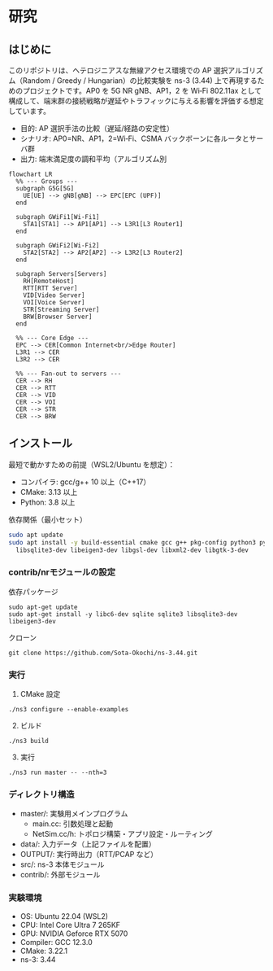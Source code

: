 # 研究

## はじめに

このリポジトリは、ヘテロジニアスな無線アクセス環境での AP 選択アルゴリズム（Random / Greedy / Hungarian）の比較実験を ns-3 (3.44) 上で再現するためのプロジェクトです。AP0 を 5G NR gNB、AP1，2 を Wi‑Fi 802.11ax として構成して、端末群の接続戦略が遅延やトラフィックに与える影響を評価する想定しています。

- 目的: AP 選択手法の比較（遅延/経路の安定性）
- シナリオ: AP0=NR、AP1，2=Wi‑Fi、CSMA バックボーンに各ルータとサーバ群
- 出力: 端末満足度の調和平均（アルゴリズム別

```
flowchart LR
  %% --- Groups ---
  subgraph G5G[5G]
    UE[UE] --> gNB[gNB] --> EPC[EPC (UPF)]
  end

  subgraph GWiFi1[Wi-Fi1]
    STA1[STA1] --> AP1[AP1] --> L3R1[L3 Router1]
  end

  subgraph GWiFi2[Wi-Fi2]
    STA2[STA2] --> AP2[AP2] --> L3R2[L3 Router2]
  end

  subgraph Servers[Servers]
    RH[RemoteHost]
    RTT[RTT Server]
    VID[Video Server]
    VOI[Voice Server]
    STR[Streaming Server]
    BRW[Browser Server]
  end

  %% --- Core Edge ---
  EPC --> CER[Common Internet<br/>Edge Router]
  L3R1 --> CER
  L3R2 --> CER

  %% --- Fan-out to servers ---
  CER --> RH
  CER --> RTT
  CER --> VID
  CER --> VOI
  CER --> STR
  CER --> BRW
```

## インストール

最短で動かすための前提（WSL2/Ubuntu を想定）：

- コンパイラ: gcc/g++ 10 以上（C++17）
- CMake: 3.13 以上
- Python: 3.8 以上

依存関係（最小セット）

```bash
sudo apt update
sudo apt install -y build-essential cmake gcc g++ pkg-config python3 python3-pip \
  libsqlite3-dev libeigen3-dev libgsl-dev libxml2-dev libgtk-3-dev
```

### contrib/nrモジュールの設定
依存パッケージ
```
sudo apt-get update
sudo apt-get install -y libc6-dev sqlite sqlite3 libsqlite3-dev libeigen3-dev
```

クローン
```
git clone https://github.com/Sota-Okochi/ns-3.44.git
```


### 実行

1) CMake 設定
```
./ns3 configure --enable-examples
```

2) ビルド
```
./ns3 build
```

3) 実行
```
./ns3 run master -- --nth=3
```

### ディレクトリ構造

- master/: 実験用メインプログラム
  - main.cc: 引数処理と起動
  - NetSim.cc/h: トポロジ構築・アプリ設定・ルーティング
- data/: 入力データ（上記ファイルを配置）
- OUTPUT/: 実行時出力（RTT/PCAP など）
- src/: ns-3 本体モジュール
- contrib/: 外部モジュール


### 実験環境

- OS: Ubuntu 22.04 (WSL2)
- CPU: Intel Core Ultra 7 265KF
- GPU: NVIDIA Geforce RTX 5070
- Compiler: GCC 12.3.0
- CMake: 3.22.1
- ns-3: 3.44
